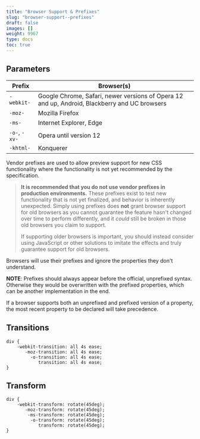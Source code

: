 ```yaml
---
title: "Browser Support & Prefixes"
slug: "browser-support--prefixes"
draft: false
images: []
weight: 9967
type: docs
toc: true
---
```


## Parameters
Prefix | Browser(s)
--- | ---
`-webkit-` | Google Chrome, Safari, newer versions of Opera 12 and up, Android, Blackberry and UC browsers
`-moz-` | Mozilla Firefox
`-ms-` | Internet Explorer, Edge
`-o-`, `-xv-` | Opera until version 12
`-khtml-` | Konquerer

Vendor prefixes are used to allow preview support for new CSS functionality where the functionality is not yet recommended by the specification.

> **It is recommended that you do not use vendor prefixes in production environments.** These prefixes exist to test new functionality that is not yet finalized, and behavior is inherently unexpected. Simply using prefixes does **not** grant browser support for old browsers as you cannot guarantee the feature hasn't changed over time to perform differently, and it *could* still be broken in those old browsers you claim to support.
>
> If supporting older browsers is important, you should instead consider using JavaScript or other solutions to imitate the effects and truly guarantee support for old browsers.

Browsers will use their prefixes and ignore the properties they don't understand. 

**NOTE**: Prefixes should always appear before the official, unprefixed syntax. Otherwise they would be overwritten with the prefixed properties, which can be another implementation in the end.

If a browser supports both an unprefixed and prefixed version of a property, the most recent property to be declared will take precedence.

## Transitions
    div {
        -webkit-transition: all 4s ease;
           -moz-transition: all 4s ease;
             -o-transition: all 4s ease;
                transition: all 4s ease;
    }

## Transform
    div {
        -webkit-transform: rotate(45deg);
           -moz-transform: rotate(45deg);
            -ms-transform: rotate(45deg);
             -o-transform: rotate(45deg);
                transform: rotate(45deg);
    }

